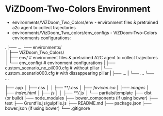 # ViZDoom-Two-Colors Environment

* environments/ViZDoom_Two_Colors/env - environment files & pretrained a2c agent to collect trajectories
* environments/VizDoom_Two_colors/env_configs - ViZDoom-Two-Colors environments configurations:

.
├── ...
├── environments/                    
│   ├── ViZDoom_Two_Colors/          
│       ├── env/                                    # environment files & pretrained A2C agent to collect trajectores
│       └── env_config/                             # environment configurations
|           ├── custom_scenario_no_pil000.cfg       # without pillar
|           └── custom_scenario000.cfg              # with dissappearing pillar
|   ├── ...
|   └── ...
└── ...

├── app
│   ├── css
│   │   ├── **/*.css
│   ├── favicon.ico
│   ├── images
│   ├── index.html
│   ├── js
│   │   ├── **/*.js
│   └── partials/template
├── dist (or build)
├── node_modules
├── bower_components (if using bower)
├── test
├── Gruntfile.js/gulpfile.js
├── README.md
├── package.json
├── bower.json (if using bower)
└── .gitignore
